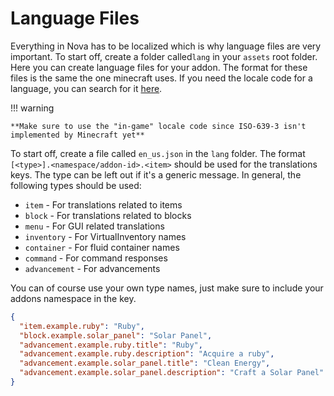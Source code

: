 # Language Files

Everything in Nova has to be localized which is why language files are very important. To start off, create a folder
called``lang`` in your ``assets`` root folder. Here you can create language files for your addon. The format for these
files is the same the one minecraft uses. If you need the locale code for a language, you can search for
it [here](https://minecraft.wiki/w/Language).

!!! warning

    **Make sure to use the "in-game" locale code since ISO-639-3 isn't implemented by Minecraft yet**

To start off, create a file called ``en_us.json`` in the ``lang`` folder. The format ``[<type>].<namespace/addon-id>.<item>`` 
should be used for the translations keys. The type can be left out if it's a generic message. In general, the following 
types should be used:

* ``item`` - For translations related to items
* ``block`` - For translations related to blocks
* ``menu`` - For GUI related translations
* ``inventory`` - For VirtualInventory names
* ``container`` - For fluid container names
* ``command`` - For command responses
* ``advancement`` - For advancements

You can of course use your own type names, just make sure to include your addons namespace in the key.

```json
{
  "item.example.ruby": "Ruby",
  "block.example.solar_panel": "Solar Panel",
  "advancement.example.ruby.title": "Ruby",
  "advancement.example.ruby.description": "Acquire a ruby",
  "advancement.example.solar_panel.title": "Clean Energy",
  "advancement.example.solar_panel.description": "Craft a Solar Panel"
}
```